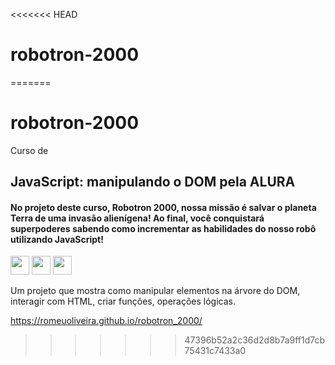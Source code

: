 <<<<<<< HEAD
# robotron-2000
=======
# robotron-2000

Curso de
## JavaScript: manipulando o DOM pela ALURA

#### No projeto deste curso, Robotron 2000, nossa missão é salvar o planeta Terra de uma invasão alienígena! Ao final, você conquistará superpoderes sabendo como incrementar as habilidades do nosso robô utilizando JavaScript!

<img src="https://cdn.jsdelivr.net/gh/devicons/devicon/icons/html5/html5-plain-wordmark.svg" width="30" height="30"/> <img src="https://cdn.jsdelivr.net/gh/devicons/devicon/icons/css3/css3-plain-wordmark.svg" width="30" height="30" />     <img src="https://cdn.jsdelivr.net/gh/devicons/devicon/icons/javascript/javascript-plain.svg" width="30" height="30" />

Um projeto que mostra como manipular elementos na árvore do DOM, interagir com HTML, criar funções, operações lógicas.


https://romeuoliveira.github.io/robotron_2000/
>>>>>>> 47396b52a2c36d2d8b7a9ff1d7cb75431c7433a0
